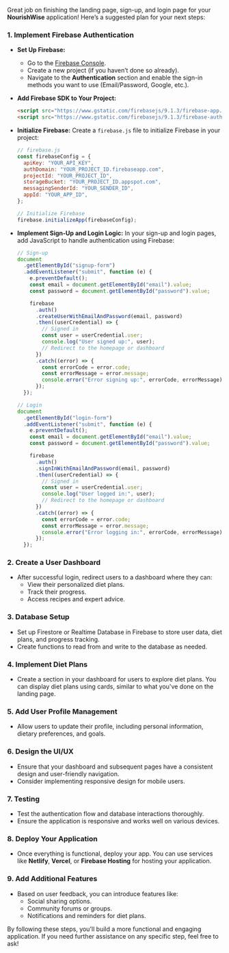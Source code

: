 Great job on finishing the landing page, sign-up, and login page for your **NourishWise** application! Here’s a suggested plan for your next steps:

### 1. **Implement Firebase Authentication**

- **Set Up Firebase:**

  - Go to the [Firebase Console](https://console.firebase.google.com/).
  - Create a new project (if you haven’t done so already).
  - Navigate to the **Authentication** section and enable the sign-in methods you want to use (Email/Password, Google, etc.).

- **Add Firebase SDK to Your Project:**

  ```html
  <script src="https://www.gstatic.com/firebasejs/9.1.3/firebase-app.js"></script>
  <script src="https://www.gstatic.com/firebasejs/9.1.3/firebase-auth.js"></script>
  ```

- **Initialize Firebase:**
  Create a `firebase.js` file to initialize Firebase in your project:

  ```javascript
  // firebase.js
  const firebaseConfig = {
    apiKey: "YOUR_API_KEY",
    authDomain: "YOUR_PROJECT_ID.firebaseapp.com",
    projectId: "YOUR_PROJECT_ID",
    storageBucket: "YOUR_PROJECT_ID.appspot.com",
    messagingSenderId: "YOUR_SENDER_ID",
    appId: "YOUR_APP_ID",
  };

  // Initialize Firebase
  firebase.initializeApp(firebaseConfig);
  ```

- **Implement Sign-Up and Login Logic:**
  In your sign-up and login pages, add JavaScript to handle authentication using Firebase:

  ```javascript
  // Sign-up
  document
    .getElementById("signup-form")
    .addEventListener("submit", function (e) {
      e.preventDefault();
      const email = document.getElementById("email").value;
      const password = document.getElementById("password").value;

      firebase
        .auth()
        .createUserWithEmailAndPassword(email, password)
        .then((userCredential) => {
          // Signed in
          const user = userCredential.user;
          console.log("User signed up:", user);
          // Redirect to the homepage or dashboard
        })
        .catch((error) => {
          const errorCode = error.code;
          const errorMessage = error.message;
          console.error("Error signing up:", errorCode, errorMessage);
        });
    });

  // Login
  document
    .getElementById("login-form")
    .addEventListener("submit", function (e) {
      e.preventDefault();
      const email = document.getElementById("email").value;
      const password = document.getElementById("password").value;

      firebase
        .auth()
        .signInWithEmailAndPassword(email, password)
        .then((userCredential) => {
          // Signed in
          const user = userCredential.user;
          console.log("User logged in:", user);
          // Redirect to the homepage or dashboard
        })
        .catch((error) => {
          const errorCode = error.code;
          const errorMessage = error.message;
          console.error("Error logging in:", errorCode, errorMessage);
        });
    });
  ```

### 2. **Create a User Dashboard**

- After successful login, redirect users to a dashboard where they can:
  - View their personalized diet plans.
  - Track their progress.
  - Access recipes and expert advice.

### 3. **Database Setup**

- Set up Firestore or Realtime Database in Firebase to store user data, diet plans, and progress tracking.
- Create functions to read from and write to the database as needed.

### 4. **Implement Diet Plans**

- Create a section in your dashboard for users to explore diet plans. You can display diet plans using cards, similar to what you've done on the landing page.

### 5. **Add User Profile Management**

- Allow users to update their profile, including personal information, dietary preferences, and goals.

### 6. **Design the UI/UX**

- Ensure that your dashboard and subsequent pages have a consistent design and user-friendly navigation.
- Consider implementing responsive design for mobile users.

### 7. **Testing**

- Test the authentication flow and database interactions thoroughly.
- Ensure the application is responsive and works well on various devices.

### 8. **Deploy Your Application**

- Once everything is functional, deploy your app. You can use services like **Netlify**, **Vercel**, or **Firebase Hosting** for hosting your application.

### 9. **Add Additional Features**

- Based on user feedback, you can introduce features like:
  - Social sharing options.
  - Community forums or groups.
  - Notifications and reminders for diet plans.

By following these steps, you'll build a more functional and engaging application. If you need further assistance on any specific step, feel free to ask!
